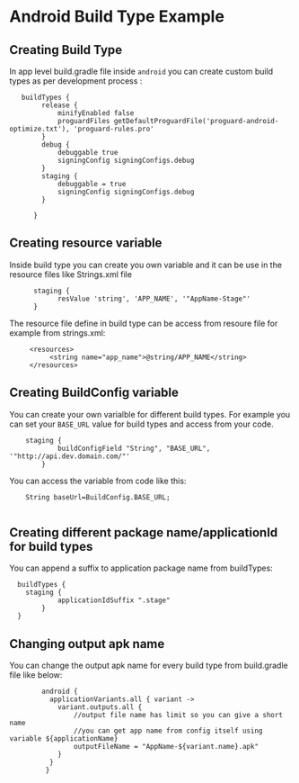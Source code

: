 Android Build Type Example
===================================

Creating Build Type
--------------
In app level build.gradle file inside `android` you can create custom build types as per development process :
<br/>
```
   buildTypes {
        release {
            minifyEnabled false
            proguardFiles getDefaultProguardFile('proguard-android-optimize.txt'), 'proguard-rules.pro'
        }
        debug {
            debuggable true
            signingConfig signingConfigs.debug
        }
        staging {
            debuggable = true
            signingConfig signingConfigs.debug
        }
        
      }
 ```

Creating resource variable
--------------
Inside build type you can create you own variable and it can be use in the resource files like Strings.xml file
<br/>
```
      staging {
            resValue 'string', 'APP_NAME', '"AppName-Stage"'
      }
 ```
 The resource file define in build type can be access from resoure file for example from strings.xml:
 <br/>
 ```
      <resources>
           <string name="app_name">@string/APP_NAME</string>
      </resources>
 
 ```

Creating BuildConfig variable
--------------
You can create your own varialble for different build types. For example you can set your `BASE_URL` value for build types and access from your code.
<br>
```
    staging {
            buildConfigField "String", "BASE_URL", '"http://api.dev.domain.com/"'
        }

```
You can access the variable from code like this:

```
    String baseUrl=BuildConfig.BASE_URL;
    
```

Creating different package name/applicationId for build types
--------------

You can append a suffix to application package name from buildTypes:

```
  buildTypes {
    staging {
            applicationIdSuffix ".stage"
        }
  }       
```
Changing output apk name 
--------------
You can change the output apk name for every build type from build.gradle file like below:
<br/>

```
        android {
          applicationVariants.all { variant ->
            variant.outputs.all {
                //output file name has limit so you can give a short name
                //you can get app name from config itself using variable ${applicationName}
                outputFileName = "AppName-${variant.name}.apk"
            }
          }
         }
```
